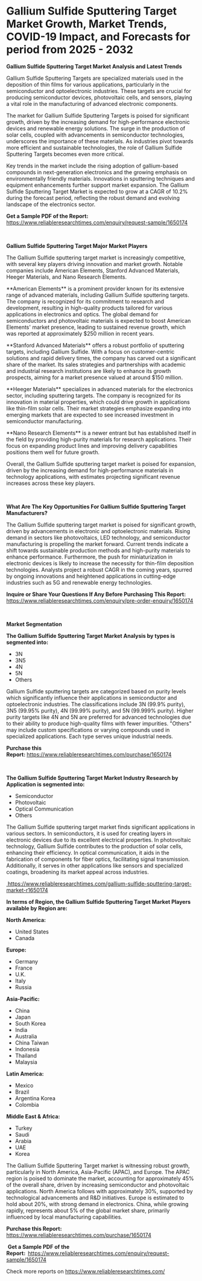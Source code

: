 <p><h1>Gallium Sulfide Sputtering Target Market Growth, Market Trends, COVID-19 Impact, and Forecasts for period from 2025 - 2032</h1></p><p><strong>Gallium Sulfide Sputtering Target Market Analysis and Latest Trends</strong></p>
<p><p>Gallium Sulfide Sputtering Targets are specialized materials used in the deposition of thin films for various applications, particularly in the semiconductor and optoelectronic industries. These targets are crucial for producing semiconductor devices, photovoltaic cells, and sensors, playing a vital role in the manufacturing of advanced electronic components.</p><p>The market for Gallium Sulfide Sputtering Targets is poised for significant growth, driven by the increasing demand for high-performance electronic devices and renewable energy solutions. The surge in the production of solar cells, coupled with advancements in semiconductor technologies, underscores the importance of these materials. As industries pivot towards more efficient and sustainable technologies, the role of Gallium Sulfide Sputtering Targets becomes even more critical.</p><p>Key trends in the market include the rising adoption of gallium-based compounds in next-generation electronics and the growing emphasis on environmentally friendly materials. Innovations in sputtering techniques and equipment enhancements further support market expansion. The Gallium Sulfide Sputtering Target Market is expected to grow at a CAGR of 10.2% during the forecast period, reflecting the robust demand and evolving landscape of the electronics sector.</p></p>
<p><strong>Get a Sample PDF of the Report:&nbsp;</strong> <a href="https://www.reliableresearchtimes.com/enquiry/request-sample/1650174?utm_campaign=2638&utm_medium=2&utm_source=Github&utm_content=ia&utm_term=24032025&utm_id=gallium-sulfide-sputtering-target">https://www.reliableresearchtimes.com/enquiry/request-sample/1650174</a></p>
<p>&nbsp;</p>
<p><strong>Gallium Sulfide Sputtering Target Major Market Players</strong></p>
<p><p>The Gallium Sulfide sputtering target market is increasingly competitive, with several key players driving innovation and market growth. Notable companies include American Elements, Stanford Advanced Materials, Heeger Materials, and Nano Research Elements.</p><p>**American Elements** is a prominent provider known for its extensive range of advanced materials, including Gallium Sulfide sputtering targets. The company is recognized for its commitment to research and development, resulting in high-quality products tailored for various applications in electronics and optics. The global demand for semiconductors and photovoltaic materials is expected to boost American Elements' market presence, leading to sustained revenue growth, which was reported at approximately $250 million in recent years.</p><p>**Stanford Advanced Materials** offers a robust portfolio of sputtering targets, including Gallium Sulfide. With a focus on customer-centric solutions and rapid delivery times, the company has carved out a significant share of the market. Its sales strategies and partnerships with academic and industrial research institutions are likely to enhance its growth prospects, aiming for a market presence valued at around $150 million.</p><p>**Heeger Materials** specializes in advanced materials for the electronics sector, including sputtering targets. The company is recognized for its innovation in material properties, which could drive growth in applications like thin-film solar cells. Their market strategies emphasize expanding into emerging markets that are expected to see increased investment in semiconductor manufacturing.</p><p>**Nano Research Elements** is a newer entrant but has established itself in the field by providing high-purity materials for research applications. Their focus on expanding product lines and improving delivery capabilities positions them well for future growth.</p><p>Overall, the Gallium Sulfide sputtering target market is poised for expansion, driven by the increasing demand for high-performance materials in technology applications, with estimates projecting significant revenue increases across these key players.</p></p>
<p>&nbsp;</p>
<p><strong>What Are The Key Opportunities For Gallium Sulfide Sputtering Target Manufacturers?</strong></p>
<p><p>The Gallium Sulfide sputtering target market is poised for significant growth, driven by advancements in electronic and optoelectronic materials. Rising demand in sectors like photovoltaics, LED technology, and semiconductor manufacturing is propelling the market forward. Current trends indicate a shift towards sustainable production methods and high-purity materials to enhance performance. Furthermore, the push for miniaturization in electronic devices is likely to increase the necessity for thin-film deposition technologies. Analysts project a robust CAGR in the coming years, spurred by ongoing innovations and heightened applications in cutting-edge industries such as 5G and renewable energy technologies.</p></p>
<p><strong>Inquire or Share Your Questions If Any Before Purchasing This Report:</strong> <a href="https://www.reliableresearchtimes.com/enquiry/pre-order-enquiry/1650174?utm_campaign=2638&utm_medium=2&utm_source=Github&utm_content=ia&utm_term=24032025&utm_id=gallium-sulfide-sputtering-target">https://www.reliableresearchtimes.com/enquiry/pre-order-enquiry/1650174</a></p>
<p>&nbsp;</p>
<p><strong>Market Segmentation</strong></p>
<p><strong>The Gallium Sulfide Sputtering Target Market Analysis by types is segmented into:</strong></p>
<p><ul><li>3N</li><li>3N5</li><li>4N</li><li>5N</li><li>Others</li></ul></p>
<p><p>Gallium Sulfide sputtering targets are categorized based on purity levels which significantly influence their applications in semiconductor and optoelectronic industries. The classifications include 3N (99.9% purity), 3N5 (99.95% purity), 4N (99.99% purity), and 5N (99.999% purity). Higher purity targets like 4N and 5N are preferred for advanced technologies due to their ability to produce high-quality films with fewer impurities. "Others" may include custom specifications or varying compounds used in specialized applications. Each type serves unique industrial needs.</p></p>
<p><strong>Purchase this Report:&nbsp;</strong><a href="https://www.reliableresearchtimes.com/purchase/1650174?utm_campaign=2638&utm_medium=2&utm_source=Github&utm_content=ia&utm_term=24032025&utm_id=gallium-sulfide-sputtering-target">https://www.reliableresearchtimes.com/purchase/1650174</a></p>
<p>&nbsp;</p>
<p><strong>The Gallium Sulfide Sputtering Target Market Industry Research by Application is segmented into:</strong></p>
<p><ul><li>Semiconductor</li><li>Photovoltaic</li><li>Optical Communication</li><li>Others</li></ul></p>
<p><p>The Gallium Sulfide sputtering target market finds significant applications in various sectors. In semiconductors, it is used for creating layers in electronic devices due to its excellent electrical properties. In photovoltaic technology, Gallium Sulfide contributes to the production of solar cells, enhancing their efficiency. In optical communication, it aids in the fabrication of components for fiber optics, facilitating signal transmission. Additionally, it serves in other applications like sensors and specialized coatings, broadening its market appeal across industries.</p></p>
<p><a href="https://www.reliableresearchtimes.com/gallium-sulfide-sputtering-target-market-r1650174?utm_campaign=2638&utm_medium=2&utm_source=Github&utm_content=ia&utm_term=24032025&utm_id=gallium-sulfide-sputtering-target">&nbsp;https://www.reliableresearchtimes.com/gallium-sulfide-sputtering-target-market-r1650174</a></p>
<p><strong>In terms of Region, the Gallium Sulfide Sputtering Target Market Players available by Region are:</strong></p>
<p>
    <p> <strong> North America: </strong>
        <ul>
            <li>United States</li>
            <li>Canada</li>
        </ul>
        </p> 
    <p> <strong> Europe: </strong>
        <ul>
            <li>Germany</li>
            <li>France</li>
            <li>U.K.</li>
            <li>Italy</li>
            <li>Russia</li>
        </ul>
        </p> 
    <p> <strong> Asia-Pacific: </strong>
        <ul>
            <li>China</li>
            <li>Japan</li>
            <li>South Korea</li>
            <li>India</li>
            <li>Australia</li>
            <li>China Taiwan</li>
            <li>Indonesia</li>
            <li>Thailand</li>
            <li>Malaysia</li>
        </ul>
        </p> 
    <p> <strong> Latin America: </strong>
        <ul>
            <li>Mexico</li>
            <li>Brazil</li>
            <li>Argentina Korea</li>
            <li>Colombia</li>
        </ul>
        </p> 
    <p> <strong> Middle East & Africa: </strong>
        <ul>
            <li>Turkey</li>
            <li>Saudi</li>
            <li>Arabia</li>
            <li>UAE</li>
            <li>Korea</li>
        </ul>
    </p>
    </p>
<p><p>The Gallium Sulfide Sputtering Target market is witnessing robust growth, particularly in North America, Asia-Pacific (APAC), and Europe. The APAC region is poised to dominate the market, accounting for approximately 45% of the overall share, driven by increasing semiconductor and photovoltaic applications. North America follows with approximately 30%, supported by technological advancements and R&D initiatives. Europe is estimated to hold about 20%, with strong demand in electronics. China, while growing rapidly, represents about 5% of the global market share, primarily influenced by local manufacturing capabilities.</p></p>
<p><strong>Purchase this Report: </strong><a href="https://www.reliableresearchtimes.com/purchase/1650174?utm_campaign=2638&utm_medium=2&utm_source=Github&utm_content=ia&utm_term=24032025&utm_id=gallium-sulfide-sputtering-target">https://www.reliableresearchtimes.com/purchase/1650174</a></p>
<p>&nbsp;<strong>Get a Sample PDF of the Report:&nbsp;&nbsp;</strong><a href="https://www.reliableresearchtimes.com/enquiry/request-sample/1650174?utm_campaign=2638&utm_medium=2&utm_source=Github&utm_content=ia&utm_term=24032025&utm_id=gallium-sulfide-sputtering-target">https://www.reliableresearchtimes.com/enquiry/request-sample/1650174</a></p>
<p><strong></strong></p>
<p>Check more reports on <a href="https://www.reliableresearchtimes.com/?utm_campaign=2638&utm_medium=2&utm_source=Github&utm_content=ia&utm_term=24032025&utm_id=gallium-sulfide-sputtering-target">https://www.reliableresearchtimes.com/</a></p>
